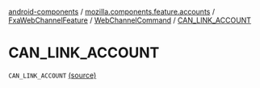 [android-components](../../../index.md) / [mozilla.components.feature.accounts](../../index.md) / [FxaWebChannelFeature](../index.md) / [WebChannelCommand](index.md) / [CAN_LINK_ACCOUNT](./-c-a-n_-l-i-n-k_-a-c-c-o-u-n-t.md)

# CAN_LINK_ACCOUNT

`CAN_LINK_ACCOUNT` [(source)](https://github.com/mozilla-mobile/android-components/blob/master/components/feature/accounts/src/main/java/mozilla/components/feature/accounts/FxaWebChannelFeature.kt#L159)